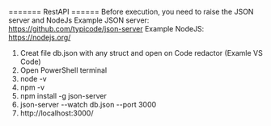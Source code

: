 ======= RestAPI ====== 
Before execution, you need to raise the JSON server and NodeJs
Example JSON server: https://github.com/typicode/json-server
Example NodeJS: https://nodejs.org/

1. Creat file db.json with any struct and open on Code redactor (Examle VS Code)
1. Open PowerShell terminal 
2. node -v
3. npm -v
4. npm install -g json-server
5. json-server --watch db.json --port 3000
6. http://localhost:3000/
